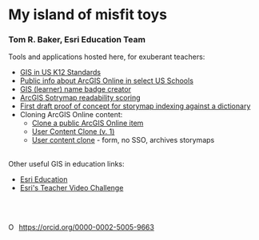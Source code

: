 # My island of misfit toys
### Tom R. Baker, Esri Education Team

Tools and applications hosted here, for exuberant teachers:

 - <a href="GIStandards">GIS in US K12 Standards</a>
- <a href="ADI">Public info about ArcGIS Online in select US Schools</a>
- <a target="new" href="https://esriurl.com/namebadge">GIS (learner) name badge creator</a>
- <a target="new" href="https://trbaker.github.io/storyMapReadability/">ArcGIS Sotrymap readability scoring</a>
- <a href="https://storymaps-k12.hub.arcgis.com/" target="new">First draft proof of concept for storymap indexing against a dictionary</a>
- Cloning ArcGIS Online content:
     - <a href="https://trbaker.github.io/cloning/" target="new">Clone a public ArcGIS Online item</a>
     - <a href="https://trbaker.github.io/userClone/" target="new">User Content Clone (v. 1)</a>
     - <a target="new" href="https://esriurl.com/clone">User content clone</a> - form, no SSO, archives storymaps
 
<br />
Other useful GIS in education links:

- <a target="new" href="https://esri.com/education">Esri Education</a>
- <a target="new" href="https://esriurl.com/tvc">Esri's Teacher Video Challenge</a>
              

<br><br>
<div itemscope itemtype="https://schema.org/Person"><a itemprop="sameAs" content="https://orcid.org/0000-0002-5005-9663" href="https://orcid.org/0000-0002-5005-9663" target="orcid.widget" rel="me noopener noreferrer" style="vertical-align:top;"><img src="https://orcid.org/sites/default/files/images/orcid_16x16.png" style="width:1em;margin-right:.5em;" alt="ORCID iD icon">https://orcid.org/0000-0002-5005-9663</a></div>



